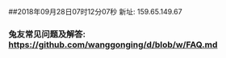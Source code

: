##2018年09月28日07时12分07秒 新址: 159.65.149.67
### 兔友常见问题及解答: https://github.com/wanggonging/d/blob/w/FAQ.md

